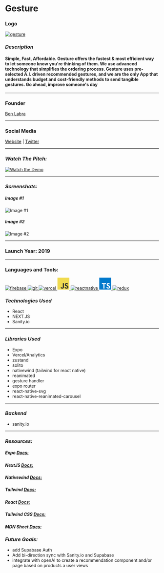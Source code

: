 # Gesture

### Logo

<p align="left; background-color:'#fff; padding: 5px">  <a href="https://www.gesture.vip" target="_blank" rel="noreferrer"> <img src="https://i0.wp.com/gesture.vip/wp-content/uploads/2021/09/Gesture-Logo-Wordmark.png" alt="gesture" width="400" /> </a>
</p>

### **_Description_**

#### Simple, Fast, Affordable. Gesture offers the fastest & most efficient way to let someone know you're thinking of them. We use advanced technology that simplifies the ordering process. Gesture uses pre-selected A.I. driven recommended gestures, and we are the only App that understands budget and cost-friendly methods to send tangible gestures. Go ahead, improve someone's day

---

### Founder

[Ben Labra](https://www.linkedin.com/in/benlabra/)

---

### Social Media

[Website](https://www.gesture.vip) | [Twitter](https://www.twitter.com/sendagesture)

---

### **_Watch The Pitch:_**

[![Watch the Demo](https://vumbnail.com/574731655.jpg)](https://vimeo.com/574731655)

---

### **_Screenshots:_**

##### Image #1

![Image #1](https://i0.wp.com/gesture.vip/wp-content/uploads/2022/11/Half.png?resize=405%2C561&ssl=1)

##### Image #2

![Image #2](https://i0.wp.com/gesture.vip/wp-content/uploads/2023/02/Glinks-Gesture-Mobile-App.png?w=640&ssl=1)

---

### Launch Year: 2019

---

<h3 align="left">Languages and Tools:</h3>
<p align="left">  <a href="https://firebase.google.com/" target="_blank" rel="noreferrer"> <img src="https://www.vectorlogo.zone/logos/firebase/firebase-icon.svg" alt="firebase" width="40" height="40"/> </a> <a href="https://nextjs.org/" target="_blank" rel="noreferrer"> <img src="https://ui-lib.com/blog/wp-content/uploads/2021/12/nextjs-boilerplate-logo.png" alt="git" width="40" height="40"/> </a> <a  href="https://vercel.com" target="_blank" rel="noreferrer"> <img src="https://encrypted-tbn0.gstatic.com/images?q=tbn:ANd9GcS-vtiBy89TRfu4e7bC7WJpf1IX1TPuOvyhJw&usqp=CAU" alt="vercel" width="40" height="40" /> </a><a href="https://developer.mozilla.org/en-US/docs/Web/JavaScript" target="_blank" rel="noreferrer"> <img src="https://raw.githubusercontent.com/devicons/devicon/master/icons/javascript/javascript-original.svg" alt="javascript" width="40" height="40"/> </a>  <a href="https://reactnative.dev/" target="_blank" rel="noreferrer"> <img src="https://reactnative.dev/img/header_logo.svg" alt="reactnative" width="40" height="40"/> </a></a>  <a href="https://www.typescriptlang.org/" target="_blank" rel="noreferrer"> <img src="https://raw.githubusercontent.com/devicons/devicon/master/icons/typescript/typescript-original.svg" alt="typescript" width="40" height="40"/> </a> <a href="https://github.com/pmndrs/zustand#typescript-usage" target="_blank" rel="noreferrer"> <img src="https://img.stackshare.io/service/11559/zustand.png" alt="redux" width="40" height="40"/> </a> </p>

### **_Technologies Used_**

- React
- NEXT.JS
- Sanity.io

---

### **_Libraries Used_**

- Expo
- Vercel/Analytics
- zustand
- solito
- nativewind (tailwind for react native)
- reanimated
- gesture handler
- expo router
- react-native-svg
- react-native-reanimated-carousel

---

### **_Backend_**

- sanity.io

---

### **_Resources:_**

##### Expo [Docs:](https://docs.expo.dev/)

##### NextJS [Docs:](https://nextjs.org/docs)

##### Nativewind [Docs:](https://www.nativewind.dev/v4/getting-started/react-native)

##### Tailwind [Docs:](https://www.tailwindcss.com/)

##### React [Docs:](https://reactjs.org/docs/getting-started.html)

##### Tailwind CSS [Docs:](https://mui.com/material-ui/getting-started/overview/)

##### MDN Sheet [Docs:](https://developer.mozilla.org/en-US/docs/Web/API/Element/getBoundingClientRect)

### **_Future Goals:_**

- add Supabase Auth
- Add bi-direction sync with Sanity.io and Supabase
- integrate with openAI to create a recommendation component and/or page based on products a user views
